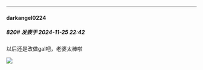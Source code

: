 ﻿
*****

####  darkangel0224  
##### 820#       发表于 2024-11-25 22:42

以后还是改做gal吧，老婆太棒啦

<img src="https://p.inari.site/guest/24-11/25/67448c97db2c9.jpg" referrerpolicy="no-referrer">

